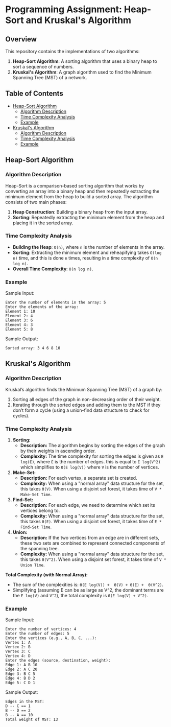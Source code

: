 
# Programming Assignment: Heap-Sort and Kruskal's Algorithm

## Overview

This repository contains the implementations of two algorithms:

1. **Heap-Sort Algorithm**: A sorting algorithm that uses a binary heap to sort a sequence of numbers.
2. **Kruskal's Algorithm**: A graph algorithm used to find the Minimum Spanning Tree (MST) of a network.

## Table of Contents

- [Heap-Sort Algorithm](#heap-sort-algorithm)
  - [Algorithm Description](#algorithm-description)
  - [Time Complexity Analysis](#time-complexity-analysis)
  - [Example](#example)
- [Kruskal's Algorithm](#kruskals-algorithm)
  - [Algorithm Description](#algorithm-description-1)
  - [Time Complexity Analysis](#time-complexity-analysis-1)
  - [Example](#example-1)

## Heap-Sort Algorithm

### Algorithm Description

Heap-Sort is a comparison-based sorting algorithm that works by converting an array into a binary heap and then repeatedly extracting the minimum element from the heap to build a sorted array. The algorithm consists of two main phases:

1. **Heap Construction**: Building a binary heap from the input array.
2. **Sorting**: Repeatedly extracting the minimum element from the heap and placing it in the sorted array.

### Time Complexity Analysis

- **Building the Heap**: `O(n)`, where `n` is the number of elements in the array.
- **Sorting**: Extracting the minimum element and reheapifying takes `O(log n)` time, and this is done `n` times, resulting in a time complexity of `O(n log n)`.
- **Overall Time Complexity**: `O(n log n)`.

### Example

Sample Input:
```
Enter the number of elements in the array: 5
Enter the elements of the array:
Element 1: 10
Element 2: 4
Element 3: 6
Element 4: 3
Element 5: 8
```

Sample Output:
```
Sorted array: 3 4 6 8 10
```

## Kruskal's Algorithm

### Algorithm Description

Kruskal’s algorithm finds the Minimum Spanning Tree (MST) of a graph by:

1. Sorting all edges of the graph in non-decreasing order of their weight.
2. Iterating through the sorted edges and adding them to the MST if they don’t form a cycle (using a union-find data structure to check for cycles).

### Time Complexity Analysis

1.  **Sorting:**
    *   **Description:** The algorithm begins by sorting the edges of the graph by their weights in ascending order.
    *   **Complexity:** The time complexity for sorting the edges is given as  `E log(E)`, where `E` is the number of edges. this is equal to `E log(V^2)` which simplifies to  `Θ(E log(V))` where `V` is the number of vertices.
2.  **Make-Set:**
    *   **Description:** For each vertex, a separate set is created.
    *  **Complexity:** When using a "normal array" data structure for the set, this takes `Θ(V)`. When using a disjoint set forest, it takes time of `V * Make-Set Time`.
3.  **Find-Set:**
    *   **Description:**  For each edge, we need to determine which set its vertices belong to.
    *   **Complexity:** When using a "normal array" data structure for the set, this takes `Θ(E)`. When using a disjoint set forest, it takes time of `E * Find-Set Time`.
4.  **Union:**
    *   **Description:** If the two vertices from an edge are in different sets, these two sets are combined to represent connected components of the spanning tree.
    *  **Complexity:** When using a "normal array" data structure for the set, this takes `Θ(V^2)`. When using a disjoint set forest, it takes time of `V * Union Time`.

**Total Complexity (with Normal Array):**

*   The sum of the complexities is: `Θ(E log(V)) +  Θ(V) + Θ(E) +  Θ(V^2)`.
*   Simplifying (assuming E can be as large as V^2, the dominant terms are the `E log(V)` and `V^2`), the total complexity is  `Θ(E log(V) + V^2)`.

### Example

Sample Input:
```
Enter the number of vertices: 4
Enter the number of edges: 5
Enter the vertices (e.g., A, B, C, ...):
Vertex 1: A
Vertex 2: B
Vertex 3: C
Vertex 4: D
Enter the edges (source, destination, weight):
Edge 1: A B 10
Edge 2: A C 20
Edge 3: B C 5
Edge 4: B D 2
Edge 5: C D 1
```

Sample Output:
```
Edges in the MST:
D -- C == 1
B -- D == 2
B -- A == 10
Total weight of MST: 13
```
